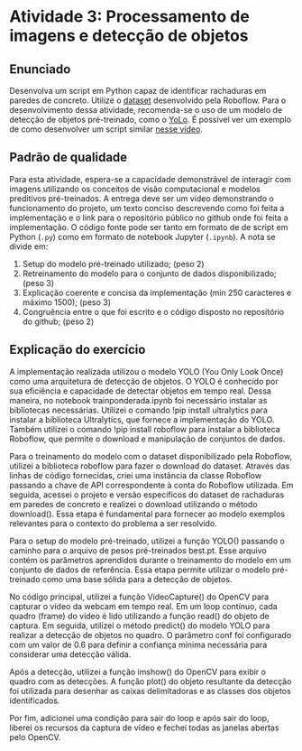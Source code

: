 # Atividade 3: Processamento de imagens e detecção de objetos

## Enunciado

Desenvolva um script em Python capaz de identificar rachaduras em paredes de concreto. Utilize o [dataset](https://universe.roboflow.com/university-bswxt/crack-bphdr/dataset/2) desenvolvido pela Roboflow. Para o desenvolvimento dessa atividade, recomenda-se o uso de um modelo de detecção de objetos pré-treinado, como o [YoLo](https://github.com/ultralytics/ultralytics). É possível ver um exemplo de como desenvolver um script similar [nesse vídeo](https://www.youtube.com/watch?v=vFGxM2KLs10).

## Padrão de qualidade

Para esta atividade, espera-se a capacidade demonstrável de interagir com imagens utilizando os conceitos de visão computacional e modelos preditivos pré-treinados. A entrega deve ser um vídeo demonstrando o funcionamento do projeto, um texto conciso descrevendo como foi feita a implementação e o link para o repositório público no github onde foi feita a implementação. O código fonte pode ser tanto em formato de de script em Python (`.py`) como em formato de notebook Jupyter (`.ipynb`). A nota se divide em:

1. Setup do modelo pré-treinado utilizado; (peso 2)
2. Retreinamento do modelo para o conjunto de dados disponibilizado; (peso 3)
3. Explicação coerente e concisa da implementação (min 250 caracteres e máximo 1500); (peso 3)
4. Congruência entre o que foi escrito e o código disposto no repositório do github; (peso 2)

## Explicação do exercício

A implementação realizada utilizou o modelo YOLO (You Only Look Once) como uma arquitetura de detecção de objetos. O YOLO é conhecido por sua eficiência e capacidade de detectar objetos em tempo real. Dessa maneira, no notebook trainponderada.ipynb foi necessário instalar as bibliotecas necessárias. Utilizei o comando !pip install ultralytics para instalar a biblioteca Ultralytics, que fornece a implementação do YOLO. Também utilizei o comando !pip install roboflow para instalar a biblioteca Roboflow, que permite o download e manipulação de conjuntos de dados.

Para o treinamento do modelo com o dataset disponibilizado pela Roboflow, utilizei a biblioteca roboflow para fazer o download do dataset. Através das linhas de código fornecidas, criei uma instância da classe Roboflow passando a chave de API correspondente à conta do Roboflow utilizada. Em seguida, acessei o projeto e versão específicos do dataset de rachaduras em paredes de concreto e realizei o download utilizando o método download(). Essa etapa é fundamental para fornecer ao modelo exemplos relevantes para o contexto do problema a ser resolvido.

Para o setup do modelo pré-treinado, utilizei a função YOLO() passando o caminho para o arquivo de pesos pré-treinados best.pt. Esse arquivo contém os parâmetros aprendidos durante o treinamento do modelo em um conjunto de dados de referência. Essa etapa permite utilizar o modelo pré-treinado como uma base sólida para a detecção de objetos.

No código principal, utilizei a função VideoCapture() do OpenCV para capturar o vídeo da webcam em tempo real. Em um loop contínuo, cada quadro (frame) do vídeo é lido utilizando a função read() do objeto de captura. Em seguida, utilizei o método predict() do modelo YOLO para realizar a detecção de objetos no quadro. O parâmetro conf foi configurado com um valor de 0.6 para definir a confiança mínima necessária para considerar uma detecção válida.

Após a detecção, utilizei a função imshow() do OpenCV para exibir o quadro com as detecções. A função plot() do objeto resultante da detecção foi utilizada para desenhar as caixas delimitadoras e as classes dos objetos identificados.

Por fim, adicionei uma condição para sair do loop e após sair do loop, liberei os recursos da captura de vídeo e fechei todas as janelas abertas pelo OpenCV.
